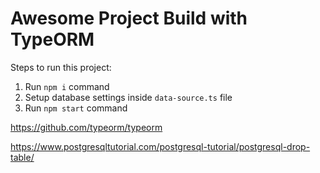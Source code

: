 # Awesome Project Build with TypeORM

Steps to run this project:

1. Run `npm i` command
2. Setup database settings inside `data-source.ts` file
3. Run `npm start` command


https://github.com/typeorm/typeorm

https://www.postgresqltutorial.com/postgresql-tutorial/postgresql-drop-table/